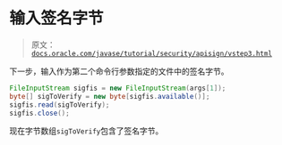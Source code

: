 # 输入签名字节

> 原文：[`docs.oracle.com/javase/tutorial/security/apisign/vstep3.html`](https://docs.oracle.com/javase/tutorial/security/apisign/vstep3.html)

下一步，输入作为第二个命令行参数指定的文件中的签名字节。

```java
FileInputStream sigfis = new FileInputStream(args[1]);
byte[] sigToVerify = new byte[sigfis.available()]; 
sigfis.read(sigToVerify);
sigfis.close();

```

现在字节数组`sigToVerify`包含了签名字节。
